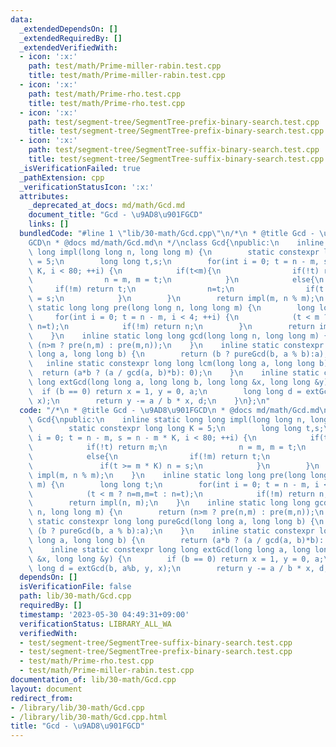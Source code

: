 ```yaml
---
data:
  _extendedDependsOn: []
  _extendedRequiredBy: []
  _extendedVerifiedWith:
  - icon: ':x:'
    path: test/math/Prime-miller-rabin.test.cpp
    title: test/math/Prime-miller-rabin.test.cpp
  - icon: ':x:'
    path: test/math/Prime-rho.test.cpp
    title: test/math/Prime-rho.test.cpp
  - icon: ':x:'
    path: test/segment-tree/SegmentTree-prefix-binary-search.test.cpp
    title: test/segment-tree/SegmentTree-prefix-binary-search.test.cpp
  - icon: ':x:'
    path: test/segment-tree/SegmentTree-suffix-binary-search.test.cpp
    title: test/segment-tree/SegmentTree-suffix-binary-search.test.cpp
  _isVerificationFailed: true
  _pathExtension: cpp
  _verificationStatusIcon: ':x:'
  attributes:
    _deprecated_at_docs: md/math/Gcd.md
    document_title: "Gcd - \u9AD8\u901FGCD"
    links: []
  bundledCode: "#line 1 \"lib/30-math/Gcd.cpp\"\n/*\n * @title Gcd - \u9AD8\u901F\
    GCD\n * @docs md/math/Gcd.md\n */\nclass Gcd{\npublic:\n    inline static long\
    \ long impl(long long n, long long m) {\n        static constexpr long long K\
    \ = 5;\n        long long t,s;\n        for(int i = 0; t = n - m, s = n - m *\
    \ K, i < 80; ++i) {\n            if(t<m){\n                if(!t) return m;\n\
    \                n = m, m = t;\n            }\n            else{\n           \
    \     if(!m) return t;\n                n=t;\n                if(t >= m * K) n\
    \ = s;\n            }\n        }\n        return impl(m, n % m);\n    }\n    inline\
    \ static long long pre(long long n, long long m) {\n        long long t;\n   \
    \     for(int i = 0; t = n - m, i < 4; ++i) {\n            (t < m ? n=m,m=t :\
    \ n=t);\n            if(!m) return n;\n        }\n        return impl(n, m);\n\
    \    }\n    inline static long long gcd(long long n, long long m) {\n        return\
    \ (n>m ? pre(n,m) : pre(m,n));\n    }\n    inline static constexpr long long pureGcd(long\
    \ long a, long long b) {\n        return (b ? pureGcd(b, a % b):a);\n    }\n \
    \   inline static constexpr long long lcm(long long a, long long b) {\n      \
    \  return (a*b ? (a / gcd(a, b)*b): 0);\n    }\n    inline static constexpr long\
    \ long extGcd(long long a, long long b, long long &x, long long &y) {\n      \
    \  if (b == 0) return x = 1, y = 0, a;\n        long long d = extGcd(b, a%b, y,\
    \ x);\n        return y -= a / b * x, d;\n    }\n};\n"
  code: "/*\n * @title Gcd - \u9AD8\u901FGCD\n * @docs md/math/Gcd.md\n */\nclass\
    \ Gcd{\npublic:\n    inline static long long impl(long long n, long long m) {\n\
    \        static constexpr long long K = 5;\n        long long t,s;\n        for(int\
    \ i = 0; t = n - m, s = n - m * K, i < 80; ++i) {\n            if(t<m){\n    \
    \            if(!t) return m;\n                n = m, m = t;\n            }\n\
    \            else{\n                if(!m) return t;\n                n=t;\n \
    \               if(t >= m * K) n = s;\n            }\n        }\n        return\
    \ impl(m, n % m);\n    }\n    inline static long long pre(long long n, long long\
    \ m) {\n        long long t;\n        for(int i = 0; t = n - m, i < 4; ++i) {\n\
    \            (t < m ? n=m,m=t : n=t);\n            if(!m) return n;\n        }\n\
    \        return impl(n, m);\n    }\n    inline static long long gcd(long long\
    \ n, long long m) {\n        return (n>m ? pre(n,m) : pre(m,n));\n    }\n    inline\
    \ static constexpr long long pureGcd(long long a, long long b) {\n        return\
    \ (b ? pureGcd(b, a % b):a);\n    }\n    inline static constexpr long long lcm(long\
    \ long a, long long b) {\n        return (a*b ? (a / gcd(a, b)*b): 0);\n    }\n\
    \    inline static constexpr long long extGcd(long long a, long long b, long long\
    \ &x, long long &y) {\n        if (b == 0) return x = 1, y = 0, a;\n        long\
    \ long d = extGcd(b, a%b, y, x);\n        return y -= a / b * x, d;\n    }\n};\n"
  dependsOn: []
  isVerificationFile: false
  path: lib/30-math/Gcd.cpp
  requiredBy: []
  timestamp: '2023-05-30 04:49:31+09:00'
  verificationStatus: LIBRARY_ALL_WA
  verifiedWith:
  - test/segment-tree/SegmentTree-suffix-binary-search.test.cpp
  - test/segment-tree/SegmentTree-prefix-binary-search.test.cpp
  - test/math/Prime-rho.test.cpp
  - test/math/Prime-miller-rabin.test.cpp
documentation_of: lib/30-math/Gcd.cpp
layout: document
redirect_from:
- /library/lib/30-math/Gcd.cpp
- /library/lib/30-math/Gcd.cpp.html
title: "Gcd - \u9AD8\u901FGCD"
---
```

